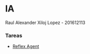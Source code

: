 # IA

Raul Alexander Xiloj Lopez - 201612113

### Tareas

- [Reflex Agent](https://raulxiloj.github.io/IA_201612113/Tarea1/reflex_agent.html)
